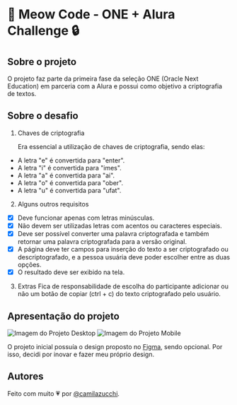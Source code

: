 # 🐾 Meow Code - ONE + Alura Challenge 🔒

## Sobre o projeto
O projeto faz parte da primeira fase da seleção ONE (Oracle Next Education) em parceria com a Alura e possui como objetivo a criptografia de textos.

## Sobre o desafio
1. Chaves de criptografia

    Era essencial a utilização de chaves de criptografia, sendo elas:
- A letra "e" é convertida para "enter".
- A letra "i" é convertida para "imes".
- A letra "a" é convertida para "ai".
- A letra "o" é convertida para "ober".
- A letra "u" é convertida para "ufat".

2. Alguns outros requisitos
- [X] Deve funcionar apenas com letras minúsculas.
- [X] Não devem ser utilizadas letras com acentos ou caracteres especiais.
- [X] Deve ser possível converter uma palavra criptografada e também retornar uma palavra criptografada para a versão original.
- [X] A página deve ter campos para inserção do texto a ser criptografado ou descriptografado, e a pessoa usuária deve poder escolher entre as duas opções.
- [X] O resultado deve ser exibido na tela.

3. Extras
Fica de responsabilidade de escolha do participante adicionar ou não um botão de copiar (ctrl + c) do texto criptografado pelo usuário.
## Apresentação do projeto
![Imagem do Projeto Desktop](https://uploaddeimagens.com.br/images/004/277/941/original/screencapture-127-0-0-1-5501-index-html-2022-12-29-10_30_02.png?1672320847)
![Imagem do Projeto Mobile](https://uploaddeimagens.com.br/images/004/277/947/original/screencapture-127-0-0-1-5501-index-html-2022-12-29-10_23_01.png?1672321018)

O projeto inicial possuía o design proposto no [Figma](https://www.figma.com/file/tvFEYhVfZTjdJ5P24RGV21/Alura-Challenge---Desafio-1---L%C3%B3gica?node-id=16%3A802&t=E48uGFCMEDtMWxxD-0), sendo opcional. Por isso, decidi por inovar e fazer meu próprio design.
## Autores
Feito com muito 💗 por [@camilazucchi](https://www.github.com/camilazucchi).